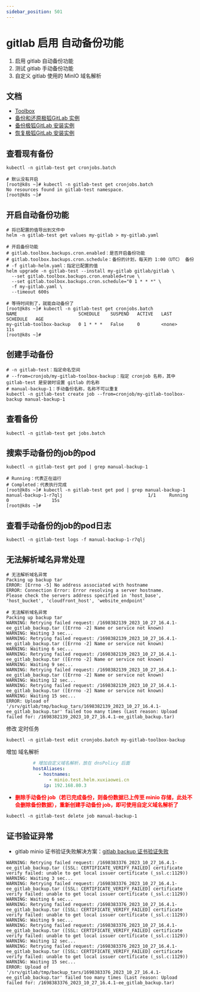 ```yaml
---
sidebar_position: 501
---
```


# gitlab 启用 自动备份功能

1. 启用 gitlab 自动备份功能
2. 测试 gitlab 手动备份功能
3. 自定义 gitlab 使用的 MinIO 域名解析

## 文档

- [Toolbox](https://docs.gitlab.cn/charts/charts/gitlab/toolbox/index.html)
- [备份和还原极狐GitLab 实例](https://docs.gitlab.cn/charts/backup-restore/)
- [备份极狐GitLab 安装实例](https://docs.gitlab.cn/charts/backup-restore/backup.html)
- [恢复极狐GitLab 安装实例](https://docs.gitlab.cn/charts/backup-restore/restore.html)

## 查看现有备份

```shell
kubectl -n gitlab-test get cronjobs.batch
```

```shell
# 默认没有开启
[root@k8s ~]# kubectl -n gitlab-test get cronjobs.batch
No resources found in gitlab-test namespace.
[root@k8s ~]# 
```

## 开启自动备份功能

```shell
# 将已配置的值导出到文件中
helm -n gitlab-test get values my-gitlab > my-gitlab.yaml

# 开启备份功能
# gitlab.toolbox.backups.cron.enabled：是否开启备份功能
# gitlab.toolbox.backups.cron.schedule：备份的计划，每天的 1:00（UTC） 备份
# -f gitlab-helm.yaml：指定已配置的值
helm upgrade -n gitlab-test --install my-gitlab gitlab/gitlab \
  --set gitlab.toolbox.backups.cron.enabled=true \
  --set gitlab.toolbox.backups.cron.schedule="0 1 * * *" \
  -f my-gitlab.yaml \
  --timeout 600s
```

```shell
# 等待时间到了，就能自动备份了
[root@k8s ~]# kubectl -n gitlab-test get cronjobs.batch
NAME                       SCHEDULE    SUSPEND   ACTIVE   LAST SCHEDULE   AGE
my-gitlab-toolbox-backup   0 1 * * *   False     0        <none>          11s
[root@k8s ~]# 
```

## 创建手动备份

```shell
# -n gitlab-test：指定命名空间
# --from=cronjob/my-gitlab-toolbox-backup：指定 cronjob 名称，其中 gitlab-test 是安装时设置 gitlab 的名称
# manual-backup-1：手动备份名称，名称不可以重复
kubectl -n gitlab-test create job --from=cronjob/my-gitlab-toolbox-backup manual-backup-1
```

## 查看备份

```shell
kubectl -n gitlab-test get jobs.batch
```

## 搜索手动备份的job的pod

```shell
kubectl -n gitlab-test get pod | grep manual-backup-1
```

```shell
# Running：代表正在运行
# Completed：代表执行完成
[root@k8s ~]# kubectl -n gitlab-test get pod | grep manual-backup-1
manual-backup-1-r7qlj                                1/1     Running     0                15s
[root@k8s ~]#
```

## 查看手动备份的job的pod日志

```shell
kubectl -n gitlab-test logs -f manual-backup-1-r7qlj
```

## 无法解析域名异常处理

```shell
# 无法解析域名异常
Packing up backup tar
ERROR: [Errno -5] No address associated with hostname
ERROR: Connection Error: Error resolving a server hostname.
Please check the servers address specified in 'host_base', 'host_bucket', 'cloudfront_host', 'website_endpoint'
```

```shell
# 无法解析域名异常
Packing up backup tar
WARNING: Retrying failed request: /1698382139_2023_10_27_16.4.1-ee_gitlab_backup.tar ([Errno -2] Name or service not known)
WARNING: Waiting 3 sec...
WARNING: Retrying failed request: /1698382139_2023_10_27_16.4.1-ee_gitlab_backup.tar ([Errno -2] Name or service not known)
WARNING: Waiting 6 sec...
WARNING: Retrying failed request: /1698382139_2023_10_27_16.4.1-ee_gitlab_backup.tar ([Errno -2] Name or service not known)
WARNING: Waiting 9 sec...
WARNING: Retrying failed request: /1698382139_2023_10_27_16.4.1-ee_gitlab_backup.tar ([Errno -2] Name or service not known)
WARNING: Waiting 12 sec...
WARNING: Retrying failed request: /1698382139_2023_10_27_16.4.1-ee_gitlab_backup.tar ([Errno -2] Name or service not known)
WARNING: Waiting 15 sec...
ERROR: Upload of '/srv/gitlab/tmp/backup_tars/1698382139_2023_10_27_16.4.1-ee_gitlab_backup.tar' failed too many times (Last reason: Upload failed for: /1698382139_2023_10_27_16.4.1-ee_gitlab_backup.tar)
```

修改 定时任务

```shell
kubectl -n gitlab-test edit cronjobs.batch my-gitlab-toolbox-backup
```

增加 域名解析

```yaml
          # 增加自定义域名解析，放在 dnsPolicy 后面
          hostAliases:
            - hostnames:
                - minio.test.helm.xuxiaowei.cn
              ip: 192.168.80.3
```

- <strong><font color="red">删除手动备份 job（若已完成备份，则备份数据已上传至 minio 存储，此处不会删除备份数据），重新创建手动备份
  job，即可使用自定义域名解析了</font></strong>

```shell
kubectl -n gitlab-test delete job manual-backup-1
```

## 证书验证异常

- gitlab minio 证书验证失败解决方案：[gitlab backup 证书验证失败](gitlab-backup-trust-ssl.md)

```shell
WARNING: Retrying failed request: /1698383376_2023_10_27_16.4.1-ee_gitlab_backup.tar ([SSL: CERTIFICATE_VERIFY_FAILED] certificate verify failed: unable to get local issuer certificate (_ssl.c:1129))
WARNING: Waiting 3 sec...
WARNING: Retrying failed request: /1698383376_2023_10_27_16.4.1-ee_gitlab_backup.tar ([SSL: CERTIFICATE_VERIFY_FAILED] certificate verify failed: unable to get local issuer certificate (_ssl.c:1129))
WARNING: Waiting 6 sec...
WARNING: Retrying failed request: /1698383376_2023_10_27_16.4.1-ee_gitlab_backup.tar ([SSL: CERTIFICATE_VERIFY_FAILED] certificate verify failed: unable to get local issuer certificate (_ssl.c:1129))
WARNING: Waiting 9 sec...
WARNING: Retrying failed request: /1698383376_2023_10_27_16.4.1-ee_gitlab_backup.tar ([SSL: CERTIFICATE_VERIFY_FAILED] certificate verify failed: unable to get local issuer certificate (_ssl.c:1129))
WARNING: Waiting 12 sec...
WARNING: Retrying failed request: /1698383376_2023_10_27_16.4.1-ee_gitlab_backup.tar ([SSL: CERTIFICATE_VERIFY_FAILED] certificate verify failed: unable to get local issuer certificate (_ssl.c:1129))
WARNING: Waiting 15 sec...
ERROR: Upload of '/srv/gitlab/tmp/backup_tars/1698383376_2023_10_27_16.4.1-ee_gitlab_backup.tar' failed too many times (Last reason: Upload failed for: /1698383376_2023_10_27_16.4.1-ee_gitlab_backup.tar)
```
